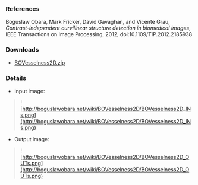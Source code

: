 ### References ###
Boguslaw Obara, Mark Fricker, David Gavaghan, and Vicente Grau, _Contrast-independent curvilinear structure detection in biomedical images_, IEEE Transactions on Image Processing, 2012, doi:10.1109/TIP.2012.2185938

### Downloads ###
  * [BOVesselness2D.zip](http://bioimage.googlecode.com/files/BOVesselness2D.zip)

### Details ###
  * Input image:
> ![http://boguslawobara.net/wiki/BOVesselness2D/BOVesselness2D_INs.png](http://boguslawobara.net/wiki/BOVesselness2D/BOVesselness2D_INs.png)

  * Output image:
> ![http://boguslawobara.net/wiki/BOVesselness2D/BOVesselness2D_OUTs.png](http://boguslawobara.net/wiki/BOVesselness2D/BOVesselness2D_OUTs.png)